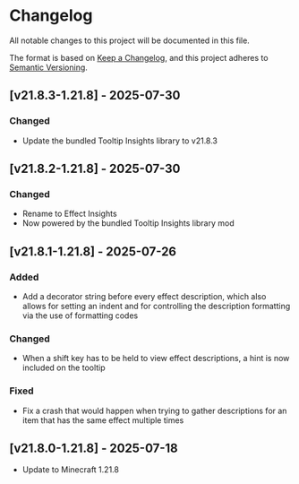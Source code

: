 # Changelog

All notable changes to this project will be documented in this file.

The format is based on [Keep a Changelog](https://keepachangelog.com/en/1.0.0/),
and this project adheres to [Semantic Versioning](https://semver.org/spec/v2.0.0.html).

## [v21.8.3-1.21.8] - 2025-07-30

### Changed

- Update the bundled Tooltip Insights library to v21.8.3

## [v21.8.2-1.21.8] - 2025-07-30

### Changed

- Rename to Effect Insights
- Now powered by the bundled Tooltip Insights library mod

## [v21.8.1-1.21.8] - 2025-07-26

### Added

- Add a decorator string before every effect description, which also allows for setting an indent and for controlling
  the description formatting via the use of formatting codes

### Changed

- When a shift key has to be held to view effect descriptions, a hint is now included on the tooltip

### Fixed

- Fix a crash that would happen when trying to gather descriptions for an item that has the same effect multiple times

## [v21.8.0-1.21.8] - 2025-07-18

- Update to Minecraft 1.21.8
